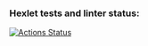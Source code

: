 ### Hexlet tests and linter status:
[![Actions Status](https://github.com/stardustvoid/fullstack-javascript-project-46/actions/workflows/hexlet-check.yml/badge.svg)](https://github.com/stardustvoid/fullstack-javascript-project-46/actions)